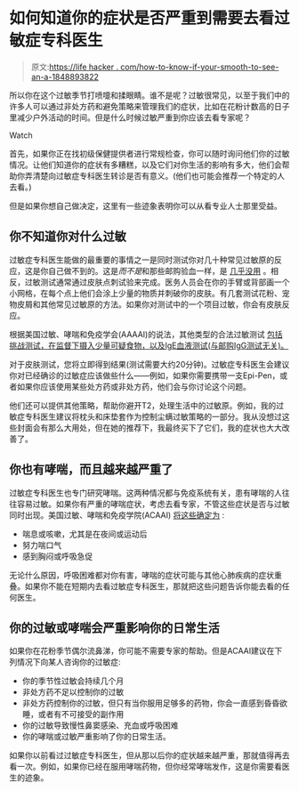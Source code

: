 # 如何知道你的症状是否严重到需要去看过敏症专科医生

> 原文:[https://life hacker . com/how-to-know-if-your-smooth-to-see-an-a-1848893822](https://lifehacker.com/how-to-know-if-your-symptoms-are-bad-enough-to-see-an-a-1848893822)

所以你在这个过敏季节打喷嚏和揉眼睛。谁不是呢？过敏很常见，以至于我们中的许多人可以通过非处方药和避免策略来管理我们的症状，比如在花粉计数高的日子里减少户外活动的时间。但是什么时候过敏严重到你应该去看专家呢？

Watch

首先，如果你正在找初级保健提供者进行常规检查，你可以随时询问他们你的过敏情况。让他们知道你的症状有多糟糕，以及它们对你生活的影响有多大，他们会帮助你弄清楚向过敏症专科医生转诊是否有意义。(他们也可能会推荐一个特定的人去看。)

但是如果你想自己做决定，这里有一些迹象表明你可以从看专业人士那里受益。

## 你不知道你对什么过敏

过敏症专科医生能做的最重要的事情之一是同时测试你对几十种常见过敏原的反应，这是你自己做不到的。这是*而不是*和那些邮购验血一样，是 [几乎没用](https://lifehacker.com/don-t-expect-mail-order-tests-to-diagnose-your-food-all-1822393818) 。相反，过敏测试通常通过皮肤点刺试验来完成。医务人员会在你的手臂或背部画一个小网格，在每个点上他们会涂上少量的物质并刺破你的皮肤。有几套测试花粉、宠物皮屑和其他常见过敏原的方法。如果你对测试中的一个项目过敏，你会有皮肤反应。

根据美国过敏、哮喘和免疫学会(AAAAI)的说法，其他类型的合法过敏测试 [包括挑战测试，在监督下摄入少量可疑食物，以及IgE血液测试(与邮购IgG测试无关)。](https://www.aaaai.org/tools-for-the-public/conditions-library/allergies/allergy-testing)

对于皮肤测试，您将立即得到结果(测试需要大约20分钟)。过敏症专科医生会建议你对已经确诊的过敏症应该做些什么——例如，如果你需要携带一支Epi-Pen，或者如果你应该使用某些处方药或非处方药，他们会与你讨论这个问题。

他们还可以提供其他策略，帮助你避开T2，处理生活中的过敏原。例如，我的过敏症专科医生建议将枕头和床垫套作为控制尘螨过敏策略的一部分。我从没想过这些封面会有那么大用处，但在她的推荐下，我最终买下了它们，我的症状也大大改善了。

## 你也有哮喘，而且越来越严重了

过敏症专科医生也专门研究哮喘。这两种情况都与免疫系统有关，患有哮喘的人往往容易过敏。如果你有严重的哮喘症状，考虑去看专家，不管这些症状是否与过敏同时出现。美国过敏、哮喘和免疫学院(ACAAI) [将这些确定为](https://acaai.org/do-you-need-an-allergist/when-to-see-an-allergist/) :

*   喘息或咳嗽，尤其是在夜间或运动后
*   努力喘口气
*   感到胸闷或呼吸急促

无论什么原因，呼吸困难都对你有害，哮喘的症状可能与其他心肺疾病的症状重叠。如果你不能在短期内去看过敏症专科医生，那就把这些问题告诉你能去看的任何医生。

## 你的过敏或哮喘会严重影响你的日常生活

如果你在花粉季节偶尔流鼻涕，你可能不需要专家的帮助。但是ACAAI建议在下列情况下向某人咨询你的过敏症:

*   你的季节性过敏会持续几个月
*   非处方药不足以控制你的过敏
*   非处方药控制你的过敏，但只有当你服用足够多的药物，你会一直感到昏昏欲睡，或者有不可接受的副作用
*   你的过敏导致慢性鼻窦感染、充血或呼吸困难
*   你的哮喘或过敏严重影响了你的日常生活。

如果你以前看过过敏症专科医生，但从那以后你的症状越来越严重，那就值得再去看一次。例如，如果你已经在服用哮喘药物，但你经常哮喘发作，这是你需要看医生的迹象。